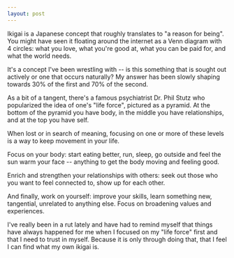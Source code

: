 ```yaml
---
layout: post
---
```


Ikigai is a Japanese concept that roughly translates to "a reason for being". You might have seen it floating around the internet as a Venn diagram with 4 circles: what you love, what you're good at, what you can be paid for, and what the world needs. 

It's a concept I've been wrestling with -- is this something that is sought out actively or one that occurs naturally? My answer has been slowly shaping towards 30% of the first and 70% of the second. 

As a bit of a tangent, there's a famous psychiatrist Dr. Phil Stutz who popularized the idea of one's "life force", pictured as a pyramid. At the bottom of the pyramid you have body, in the middle you have relationships, and at the top you have self. 

When lost or in search of meaning, focusing on one or more of these levels is a way to keep movement in your life. 

Focus on your body: start eating better, run, sleep, go outside and feel the sun warm your face -- anything to get the body moving and feeling good. 

Enrich and strengthen your relationships with others: seek out those who you want to feel connected to, show up for each other. 

And finally, work on yourself: improve your skills, learn something new, tangential, unrelated to anything else. Focus on broadening values and experiences. 

I've really been in a rut lately and have had to remind myself that things have always happened for me when I focused on my "life force" first and that I need to trust in myself. Because it is only through doing that, that I feel I can find what my own ikigai is.